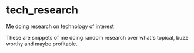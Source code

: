 # tech_research
Me doing research on technology of interest

These are snippets of me doing random research over what's topical, buzz worthy and maybe profitable.
